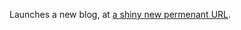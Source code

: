 <!--
.. title: The Suze...
.. slug: the-suze
.. date: 2008-10-17 12:52:19-05:00
.. tags: journal,write
-->


Launches a new blog, at [a shiny new permenant URL](http://thesuze.com).